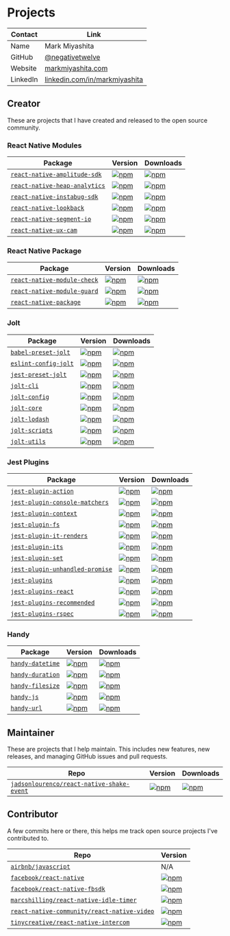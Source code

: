 # Projects

Contact  | Link
---------|-------
Name     | Mark Miyashita
GitHub   | [@negativetwelve](https://github.com/negativetwelve)
Website  | [markmiyashita.com](http://markmiyashita.com)
LinkedIn | [linkedin.com/in/markmiyashita](https://linkedin.com/in/markmiyashita)

## Creator

These are projects that I have created and released to the open source community.

### React Native Modules

Package | Version | Downloads
--------|---------|----------
[`react-native-amplitude-sdk`][gh-react-native-amplitude-sdk] | [![npm](https://img.shields.io/npm/v/react-native-amplitude-sdk.svg)][npm-react-native-amplitude-sdk] | [![npm](https://img.shields.io/npm/dt/react-native-amplitude-sdk.svg)][npm-react-native-amplitude-sdk]
[`react-native-heap-analytics`][gh-react-native-heap-analytics] | [![npm](https://img.shields.io/npm/v/react-native-heap-analytics.svg)][npm-react-native-heap-analytics] | [![npm](https://img.shields.io/npm/dt/react-native-heap-analytics.svg)][npm-react-native-heap-analytics]
[`react-native-instabug-sdk`][gh-react-native-instabug-sdk] | [![npm](https://img.shields.io/npm/v/react-native-instabug-sdk.svg)][npm-react-native-instabug-sdk] | [![npm](https://img.shields.io/npm/dt/react-native-instabug-sdk.svg)][npm-react-native-instabug-sdk]
[`react-native-lookback`][gh-react-native-lookback] | [![npm](https://img.shields.io/npm/v/react-native-lookback.svg)][npm-react-native-lookback] | [![npm](https://img.shields.io/npm/dt/react-native-lookback.svg)][npm-react-native-lookback]
[`react-native-segment-io`][gh-react-native-segment-io] | [![npm](https://img.shields.io/npm/v/react-native-segment-io.svg)][npm-react-native-segment-io] | [![npm](https://img.shields.io/npm/dt/react-native-segment-io.svg)][npm-react-native-segment-io]
[`react-native-ux-cam`][gh-react-native-ux-cam] | [![npm](https://img.shields.io/npm/v/react-native-ux-cam.svg)][npm-react-native-ux-cam] | [![npm](https://img.shields.io/npm/dt/react-native-ux-cam.svg)][npm-react-native-ux-cam]

[gh-react-native-amplitude-sdk]: https://github.com/negativetwelve/react-native-amplitude-sdk
[gh-react-native-heap-analytics]: https://github.com/negativetwelve/react-native-heap-analytics
[gh-react-native-instabug-sdk]: https://github.com/negativetwelve/react-native-instabug-sdk
[gh-react-native-lookback]: https://github.com/negativetwelve/react-native-lookback
[gh-react-native-segment-io]: https://github.com/negativetwelve/react-native-segment-io
[gh-react-native-ux-cam]: https://github.com/negativetwelve/react-native-ux-cam

[npm-react-native-amplitude-sdk]: https://www.npmjs.com/package/react-native-amplitude-sdk
[npm-react-native-heap-analytics]: https://www.npmjs.com/package/react-native-heap-analytics
[npm-react-native-instabug-sdk]: https://www.npmjs.com/package/react-native-instabug-sdk
[npm-react-native-lookback]: https://www.npmjs.com/package/react-native-lookback
[npm-react-native-segment-io]: https://www.npmjs.com/package/react-native-segment-io
[npm-react-native-ux-cam]: https://www.npmjs.com/package/react-native-ux-cam

### React Native Package

Package | Version | Downloads
--------|---------|----------
[`react-native-module-check`][gh-react-native-module-check] | [![npm](https://img.shields.io/npm/v/react-native-module-check.svg)][npm-react-native-module-check] | [![npm](https://img.shields.io/npm/dt/react-native-module-check.svg)][npm-react-native-module-check]
[`react-native-module-guard`][gh-react-native-module-guard] | [![npm](https://img.shields.io/npm/v/react-native-module-guard.svg)][npm-react-native-module-guard] | [![npm](https://img.shields.io/npm/dt/react-native-module-guard.svg)][npm-react-native-module-guard]
[`react-native-package`][gh-react-native-package] | [![npm](https://img.shields.io/npm/v/react-native-package.svg)][npm-react-native-package] | [![npm](https://img.shields.io/npm/dt/react-native-package.svg)][npm-react-native-package]

[gh-react-native-module-check]: https://github.com/negativetwelve/react-native-package/tree/master/packages/react-native-module-check
[gh-react-native-module-guard]: https://github.com/negativetwelve/react-native-package/tree/master/packages/react-native-module-guard
[gh-react-native-package]: https://github.com/negativetwelve/react-native-package/tree/master/packages/react-native-package

[npm-react-native-module-check]: https://www.npmjs.com/package/react-native-module-check
[npm-react-native-module-guard]: https://www.npmjs.com/package/react-native-module-guard
[npm-react-native-package]: https://www.npmjs.com/package/react-native-package

### Jolt

Package | Version | Downloads
--------|---------|----------
[`babel-preset-jolt`][gh-babel-preset-jolt] | [![npm](https://img.shields.io/npm/v/babel-preset-jolt.svg)][npm-babel-preset-jolt] | [![npm](https://img.shields.io/npm/dt/babel-preset-jolt.svg)][npm-babel-preset-jolt]
[`eslint-config-jolt`][gh-eslint-config-jolt] | [![npm](https://img.shields.io/npm/v/eslint-config-jolt.svg)][npm-eslint-config-jolt] | [![npm](https://img.shields.io/npm/dt/eslint-config-jolt.svg)][npm-eslint-config-jolt]
[`jest-preset-jolt`][gh-jest-preset-jolt] | [![npm](https://img.shields.io/npm/v/jest-preset-jolt.svg)][npm-jest-preset-jolt] | [![npm](https://img.shields.io/npm/dt/jest-preset-jolt.svg)][npm-jest-preset-jolt]
[`jolt-cli`][gh-jolt-cli] | [![npm](https://img.shields.io/npm/v/jolt-cli.svg)][npm-jolt-cli] | [![npm](https://img.shields.io/npm/dt/jolt-cli.svg)][npm-jolt-cli]
[`jolt-config`][gh-jolt-config] | [![npm](https://img.shields.io/npm/v/jolt-config.svg)][npm-jolt-config] | [![npm](https://img.shields.io/npm/dt/jolt-config.svg)][npm-jolt-config]
[`jolt-core`][gh-jolt-core] | [![npm](https://img.shields.io/npm/v/jolt-core.svg)][npm-jolt-core] | [![npm](https://img.shields.io/npm/dt/jolt-core.svg)][npm-jolt-core]
[`jolt-lodash`][gh-jolt-lodash] | [![npm](https://img.shields.io/npm/v/jolt-lodash.svg)][npm-jolt-lodash] | [![npm](https://img.shields.io/npm/dt/jolt-lodash.svg)][npm-jolt-lodash]
[`jolt-scripts`][gh-jolt-scripts] | [![npm](https://img.shields.io/npm/v/jolt-scripts.svg)][npm-jolt-scripts] | [![npm](https://img.shields.io/npm/dt/jolt-scripts.svg)][npm-jolt-scripts]
[`jolt-utils`][gh-jolt-utils] | [![npm](https://img.shields.io/npm/v/jolt-utils.svg)][npm-jolt-utils] | [![npm](https://img.shields.io/npm/dt/jolt-utils.svg)][npm-jolt-utils]

[gh-babel-preset-jolt]: https://github.com/negativetwelve/jolt/tree/master/packages/babel-preset-jolt
[gh-eslint-config-jolt]: https://github.com/negativetwelve/jolt/tree/master/packages/eslint-config-jolt
[gh-jest-preset-jolt]: https://github.com/negativetwelve/jolt/tree/master/packages/jest-preset-jolt
[gh-jolt-cli]: https://github.com/negativetwelve/jolt/tree/master/packages/jolt-cli
[gh-jolt-config]: https://github.com/negativetwelve/jolt/tree/master/packages/jolt-config
[gh-jolt-core]: https://github.com/negativetwelve/jolt/tree/master/packages/jolt-core
[gh-jolt-lodash]: https://github.com/negativetwelve/jolt/tree/master/packages/jolt-lodash
[gh-jolt-scripts]: https://github.com/negativetwelve/jolt/tree/master/packages/jolt-scripts
[gh-jolt-utils]: https://github.com/negativetwelve/jolt/tree/master/packages/jolt-utils

[npm-babel-preset-jolt]: https://www.npmjs.com/package/babel-preset-jolt
[npm-eslint-config-jolt]: https://www.npmjs.com/package/eslint-config-jolt
[npm-jest-preset-jolt]: https://www.npmjs.com/package/jest-preset-jolt
[npm-jolt-cli]: https://www.npmjs.com/package/jolt-cli
[npm-jolt-config]: https://www.npmjs.com/package/jolt-config
[npm-jolt-core]: https://www.npmjs.com/package/jolt-core
[npm-jolt-lodash]: https://www.npmjs.com/package/jolt-lodash
[npm-jolt-scripts]: https://www.npmjs.com/package/jolt-scripts
[npm-jolt-utils]: https://www.npmjs.com/package/jolt-utils

### Jest Plugins

Package | Version | Downloads
--------|---------|----------
[`jest-plugin-action`][gh-jest-plugin-action] | [![npm](https://img.shields.io/npm/v/jest-plugin-action.svg)][npm-jest-plugin-action] | [![npm](https://img.shields.io/npm/dt/jest-plugin-action.svg)][npm-jest-plugin-action]
[`jest-plugin-console-matchers`][gh-jest-plugin-console-matchers] | [![npm](https://img.shields.io/npm/v/jest-plugin-console-matchers.svg)][npm-jest-plugin-console-matchers] | [![npm](https://img.shields.io/npm/dt/jest-plugin-console-matchers.svg)][npm-jest-plugin-console-matchers]
[`jest-plugin-context`][gh-jest-plugin-context] | [![npm](https://img.shields.io/npm/v/jest-plugin-context.svg)][npm-jest-plugin-context] | [![npm](https://img.shields.io/npm/dt/jest-plugin-context.svg)][npm-jest-plugin-context]
[`jest-plugin-fs`][gh-jest-plugin-fs] | [![npm](https://img.shields.io/npm/v/jest-plugin-fs.svg)][npm-jest-plugin-fs] | [![npm](https://img.shields.io/npm/dt/jest-plugin-fs.svg)][npm-jest-plugin-fs]
[`jest-plugin-it-renders`][gh-jest-plugin-it-renders] | [![npm](https://img.shields.io/npm/v/jest-plugin-it-renders.svg)][npm-jest-plugin-it-renders] | [![npm](https://img.shields.io/npm/dt/jest-plugin-it-renders.svg)][npm-jest-plugin-it-renders]
[`jest-plugin-its`][gh-jest-plugin-its] | [![npm](https://img.shields.io/npm/v/jest-plugin-its.svg)][npm-jest-plugin-its] | [![npm](https://img.shields.io/npm/dt/jest-plugin-its.svg)][npm-jest-plugin-its]
[`jest-plugin-set`][gh-jest-plugin-set] | [![npm](https://img.shields.io/npm/v/jest-plugin-set.svg)][npm-jest-plugin-set] | [![npm](https://img.shields.io/npm/dt/jest-plugin-set.svg)][npm-jest-plugin-set]
[`jest-plugin-unhandled-promise`][gh-jest-plugin-unhandled-promise] | [![npm](https://img.shields.io/npm/v/jest-plugin-unhandled-promise.svg)][npm-jest-plugin-unhandled-promise] | [![npm](https://img.shields.io/npm/dt/jest-plugin-unhandled-promise.svg)][npm-jest-plugin-unhandled-promise]
[`jest-plugins`][gh-jest-plugins] | [![npm](https://img.shields.io/npm/v/jest-plugins.svg)][npm-jest-plugins] | [![npm](https://img.shields.io/npm/dt/jest-plugins.svg)][npm-jest-plugins]
[`jest-plugins-react`][gh-jest-plugins-react] | [![npm](https://img.shields.io/npm/v/jest-plugins-react.svg)][npm-jest-plugins-react] | [![npm](https://img.shields.io/npm/dt/jest-plugins-react.svg)][npm-jest-plugins-react]
[`jest-plugins-recommended`][gh-jest-plugins-recommended] | [![npm](https://img.shields.io/npm/v/jest-plugins-recommended.svg)][npm-jest-plugins-recommended] | [![npm](https://img.shields.io/npm/dt/jest-plugins-recommended.svg)][npm-jest-plugins-recommended]
[`jest-plugins-rspec`][gh-jest-plugins-rspec] | [![npm](https://img.shields.io/npm/v/jest-plugins-rspec.svg)][npm-jest-plugins-rspec] | [![npm](https://img.shields.io/npm/dt/jest-plugins-rspec.svg)][npm-jest-plugins-rspec]

[gh-jest-plugin-action]: https://github.com/negativetwelve/jest-plugins/tree/master/packages/jest-plugin-action
[gh-jest-plugin-console-matchers]: https://github.com/negativetwelve/jest-plugins/tree/master/packages/jest-plugin-console-matchers
[gh-jest-plugin-context]: https://github.com/negativetwelve/jest-plugins/tree/master/packages/jest-plugin-context
[gh-jest-plugin-fs]: https://github.com/negativetwelve/jest-plugins/tree/master/packages/jest-plugin-fs
[gh-jest-plugin-it-renders]: https://github.com/negativetwelve/jest-plugins/tree/master/packages/jest-plugin-it-renders
[gh-jest-plugin-its]: https://github.com/negativetwelve/jest-plugins/tree/master/packages/jest-plugin-its
[gh-jest-plugin-set]: https://github.com/negativetwelve/jest-plugins/tree/master/packages/jest-plugin-set
[gh-jest-plugin-unhandled-promise]: https://github.com/negativetwelve/jest-plugins/tree/master/packages/jest-plugin-unhandled-promise
[gh-jest-plugins]: https://github.com/negativetwelve/jest-plugins/tree/master/packages/jest-plugins
[gh-jest-plugins-react]: https://github.com/negativetwelve/jest-plugins/tree/master/packages/jest-plugins-react
[gh-jest-plugins-recommended]: https://github.com/negativetwelve/jest-plugins/tree/master/packages/jest-plugins-recommended
[gh-jest-plugins-rspec]: https://github.com/negativetwelve/jest-plugins/tree/master/packages/jest-plugins-rspec

[npm-jest-plugin-action]: https://www.npmjs.com/package/jest-plugin-action
[npm-jest-plugin-console-matchers]: https://www.npmjs.com/package/jest-plugin-console-matchers
[npm-jest-plugin-context]: https://www.npmjs.com/package/jest-plugin-context
[npm-jest-plugin-fs]: https://www.npmjs.com/package/jest-plugin-fs
[npm-jest-plugin-it-renders]: https://www.npmjs.com/package/jest-plugin-it-renders
[npm-jest-plugin-its]: https://www.npmjs.com/package/jest-plugin-its
[npm-jest-plugin-set]: https://www.npmjs.com/package/jest-plugin-set
[npm-jest-plugin-unhandled-promise]: https://www.npmjs.com/package/jest-plugin-unhandled-promise
[npm-jest-plugins]: https://www.npmjs.com/package/jest-plugins
[npm-jest-plugins-react]: https://www.npmjs.com/package/jest-plugins-react
[npm-jest-plugins-recommended]: https://www.npmjs.com/package/jest-plugins-recommended
[npm-jest-plugins-rspec]: https://www.npmjs.com/package/jest-plugins-rspec

### Handy

Package | Version | Downloads
--------|---------|----------
[`handy-datetime`][gh-handy-datetime] | [![npm](https://img.shields.io/npm/v/handy-datetime.svg)][npm-handy-datetime] | [![npm](https://img.shields.io/npm/dt/handy-datetime.svg)][npm-handy-datetime]
[`handy-duration`][gh-handy-duration] | [![npm](https://img.shields.io/npm/v/handy-duration.svg)][npm-handy-duration] | [![npm](https://img.shields.io/npm/dt/handy-duration.svg)][npm-handy-duration]
[`handy-filesize`][gh-handy-filesize] | [![npm](https://img.shields.io/npm/v/handy-filesize.svg)][npm-handy-filesize] | [![npm](https://img.shields.io/npm/dt/handy-filesize.svg)][npm-handy-filesize]
[`handy-js`][gh-handy-js] | [![npm](https://img.shields.io/npm/v/handy-js.svg)][npm-handy-js] | [![npm](https://img.shields.io/npm/dt/handy-js.svg)][npm-handy-js]
[`handy-url`][gh-handy-url] | [![npm](https://img.shields.io/npm/v/handy-url.svg)][npm-handy-url] | [![npm](https://img.shields.io/npm/dt/handy-url.svg)][npm-handy-url]

[gh-handy-datetime]: https://github.com/negativetwelve/handy/tree/master/packages/handy-datetime
[gh-handy-duration]: https://github.com/negativetwelve/handy/tree/master/packages/handy-duration
[gh-handy-filesize]: https://github.com/negativetwelve/handy/tree/master/packages/handy-filesize
[gh-handy-js]: https://github.com/negativetwelve/handy/tree/master/packages/handy-js
[gh-handy-url]: https://github.com/negativetwelve/handy/tree/master/packages/handy-url

[npm-handy-datetime]: https://www.npmjs.com/package/handy-datetime
[npm-handy-duration]: https://www.npmjs.com/package/handy-duration
[npm-handy-filesize]: https://www.npmjs.com/package/handy-filesize
[npm-handy-js]: https://www.npmjs.com/package/handy-js
[npm-handy-url]: https://www.npmjs.com/package/handy-url

## Maintainer

These are projects that I help maintain. This includes new features, new releases, and managing GitHub issues and pull requests.

Repo | Version | Downloads
-----|---------|----------
[`jadsonlourenco/react-native-shake-event`][gh-react-native-shake-event] | [![npm](https://img.shields.io/npm/v/react-native-shake-event.svg)][npm-react-native-shake-event] | [![npm](https://img.shields.io/npm/dt/react-native-shake-event.svg)][npm-react-native-shake-event]

[gh-react-native-shake-event]: https://github.com/jadsonlourenco/react-native-shake-event

[npm-react-native-shake-event]: https://www.npmjs.com/package/react-native-shake-event

## Contributor

A few commits here or there, this helps me track open source projects I've contributed to.

Repo | Version
-----| -------
[`airbnb/javascript`][gh-airbnb-javascript] | N/A
[`facebook/react-native`][gh-react-native] | [![npm](https://img.shields.io/npm/v/react-native.svg)][npm-react-native]
[`facebook/react-native-fbsdk`][gh-react-native-fbsdk] | [![npm](https://img.shields.io/npm/v/react-native-fbsdk.svg)][npm-react-native-fbsdk]
[`marcshilling/react-native-idle-timer`][gh-react-native-idle-timer] | [![npm](https://img.shields.io/npm/v/react-native-idle-timer.svg)][npm-react-native-idle-timer]
[`react-native-community/react-native-video`][gh-react-native-video] | [![npm](https://img.shields.io/npm/v/react-native-video.svg)][npm-react-native-video]
[`tinycreative/react-native-intercom`][gh-react-native-intercom] | [![npm](https://img.shields.io/npm/v/react-native-intercom.svg)][npm-react-native-intercom]

[gh-airbnb-javascript]: https://github.com/airbnb/javascript
[gh-react-native]: https://github.com/facebook/react-native
[gh-react-native-fbsdk]: https://github.com/facebook/react-native-fbsdk
[gh-react-native-idle-timer]: https://github.com/marcshilling/react-native-idle-timer
[gh-react-native-video]: https://github.com/react-native-community/react-native-video
[gh-react-native-intercom]: https://github.com/tinycreative/react-native-intercom

[npm-react-native]: https://www.npmjs.com/package/react-native
[npm-react-native-fbsdk]: https://www.npmjs.com/package/react-native-fbsdk
[npm-react-native-idle-timer]: https://www.npmjs.com/package/react-native-idle-timer
[npm-react-native-video]: https://www.npmjs.com/package/react-native-video
[npm-react-native-intercom]: https://www.npmjs.com/package/react-native-intercom
